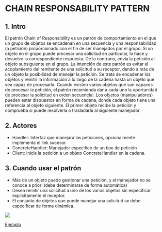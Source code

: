 # CHAIN RESPONSABILITY PATTERN

## 1. Intro
El patrón Chain of Responsibility es un patrón de comportamiento en el que un grupo de objetos se encadenan en una secuencia y una responsabilidad (a petición) proporcionado con el fin de ser manejados por el grupo. Sí un objeto en el grupo puede procesar una solicitud en particular, lo hace y devuelve la correspondiente respuesta. De lo contrario, envía la petición al objeto subsiguiente en el grupo. La intención de este patrón es evitar el acoplamiento del remitente de una solicitud a su receptor, dando a más de un objeto la posibilidad de manejar la petición.
Se trata de encadenar los objetos y remitir la información a lo largo de la cadena hasta un objeto que sea capaz de procesarla. Cuando existen varios objetos que son capaces de procesar la petición, el patrón recomienda dar a cada uno la oportunidad de procesar la solicitud en orden secuencial.
Los objetos (manipuladores) pueden estar dispuestos en forma de cadena, donde cada objeto tiene una referencia al objeto siguiente. El primer objeto recibe la petición y comprueba si puede resolverla o trasladarla al siguiente manejador.

## 2. Actores
* Handler: Interfaz que manejará las peticiones, opcionalmente implementa el link sucesor.
* ConcreteHandler: Manejador especifico de un tipo de petición
* Client: Inicia la petición a un objeto ConcreteHandler en la cadena.

## 3. Cuando usar el patrón
* Más de un objeto puede gestionar una petición, y el manejador no se conoce a priori (debe determinarse de forma automática)
* Desea remitir una solicitud a uno de los varios objetos sin especificar explícitamente el receptor.
* El conjunto de objetos que puede manejar una solicitud se debe especificar de forma dinámica.

![](https://upload.wikimedia.org/wikipedia/commons/7/75/EstructuraES2.jpg)

[Ejemplo](https://github.com/ajpaez/Learning/tree/master/Design%20Patterms/src/main/java/apr/learning/pattern/behavioral/chainresponsibility)
